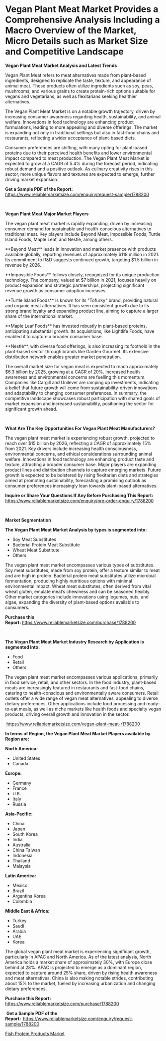 <p><h1>Vegan Plant Meat Market Provides a Comprehensive Analysis Including a Macro Overview of the Market, Micro Details such as Market Size and Competitive Landscape</h1></p><p><strong>Vegan Plant Meat Market Analysis and Latest Trends</strong></p>
<p><p>Vegan Plant Meat refers to meat alternatives made from plant-based ingredients, designed to replicate the taste, texture, and appearance of animal meat. These products often utilize ingredients such as soy, peas, mushrooms, and various grains to create protein-rich options suitable for vegans and vegetarians, as well as flexitarians seeking healthier alternatives.</p><p>The Vegan Plant Meat Market is on a notable growth trajectory, driven by increasing consumer awareness regarding health, sustainability, and animal welfare. Innovations in food technology are enhancing product formulations, leading to more appealing and diverse offerings. The market is expanding not only in traditional settings but also in fast-food chains and restaurants, reflecting a wider acceptance of plant-based diets.</p><p>Consumer preferences are shifting, with many opting for plant-based proteins due to their perceived health benefits and lower environmental impact compared to meat production. The Vegan Plant Meat Market is expected to grow at a CAGR of 5.4% during the forecast period, indicating robust demand and a positive outlook. As culinary creativity rises in this sector, more unique flavors and textures are expected to emerge, further driving market expansion.</p></p>
<p><strong>Get a Sample PDF of the Report:&nbsp;</strong> <a href="https://www.reliablemarketsize.com/enquiry/request-sample/1788200?utm_campaign=2457&utm_medium=2&utm_source=Github&utm_content=ia&utm_term=07042025&utm_id=vegan-plant-meat">https://www.reliablemarketsize.com/enquiry/request-sample/1788200</a></p>
<p>&nbsp;</p>
<p><strong>Vegan Plant Meat Major Market Players</strong></p>
<p><p>The vegan plant meat market is rapidly expanding, driven by increasing consumer demand for sustainable and health-conscious alternatives to traditional meat. Key players include Beyond Meat, Impossible Foods, Turtle Island Foods, Maple Leaf, and Nestlé, among others. </p><p>**Beyond Meat** leads in innovation and market presence with products available globally, reporting revenues of approximately $118 million in 2021. Its commitment to R&D suggests continued growth, targeting $1.5 billion in revenue by 2026.</p><p>**Impossible Foods** follows closely, recognized for its unique production technology. The company, valued at $7 billion in 2021, focuses heavily on product expansion and strategic partnerships, projecting significant revenue growth as consumer adoption increases.</p><p>**Turtle Island Foods** is known for its "Tofurky" brand, providing natural and organic meat alternatives. It has seen consistent growth due to its strong brand loyalty and expanding product line, aiming to capture a larger share of the international market. </p><p>**Maple Leaf Foods** has invested robustly in plant-based proteins, anticipating substantial growth. Its acquisitions, like Lightlife Foods, have enabled it to capture a broader consumer base.</p><p>**Nestlé**, with diverse food offerings, is also increasing its foothold in the plant-based sector through brands like Garden Gourmet. Its extensive distribution network enables greater market penetration.</p><p>The overall market size for vegan meat is expected to reach approximately $6.3 billion by 2025, growing at a CAGR of 20%. Increased health awareness and environmental concerns are fuelling this momentum. Companies like Cargill and Unilever are ramping up investments, indicating a belief that future growth will come from sustainability-driven innovations and adaptability to changing consumer preferences. In summary, the competitive landscape showcases robust participation with shared goals of market expansion and increased sustainability, positioning the sector for significant growth ahead.</p></p>
<p>&nbsp;</p>
<p><strong>What Are The Key Opportunities For Vegan Plant Meat Manufacturers?</strong></p>
<p><p>The vegan plant meat market is experiencing robust growth, projected to reach over $15 billion by 2026, reflecting a CAGR of approximately 15% from 2021. Key drivers include increasing health consciousness, environmental concerns, and ethical considerations surrounding animal welfare. Innovations in food technology are enhancing product taste and texture, attracting a broader consumer base. Major players are expanding product lines and distribution channels to capture emerging markets. Future growth is expected to be bolstered by rising flexitarian diets and strategies aimed at promoting sustainability, forecasting a promising outlook as consumer preferences increasingly lean towards plant-based alternatives.</p></p>
<p><strong>Inquire or Share Your Questions If Any Before Purchasing This Report:</strong> <a href="https://www.reliablemarketsize.com/enquiry/pre-order-enquiry/1788200?utm_campaign=2457&utm_medium=2&utm_source=Github&utm_content=ia&utm_term=07042025&utm_id=vegan-plant-meat">https://www.reliablemarketsize.com/enquiry/pre-order-enquiry/1788200</a></p>
<p>&nbsp;</p>
<p><strong>Market Segmentation</strong></p>
<p><strong>The Vegan Plant Meat Market Analysis by types is segmented into:</strong></p>
<p><ul><li>Soy Meat Substitutes</li><li>Bacterial Protein Meat Substitute</li><li>Wheat Meat Substitute</li><li>Others</li></ul></p>
<p><p>The vegan plant meat market encompasses various types of substitutes. Soy meat substitutes, made from soy protein, offer a texture similar to meat and are high in protein. Bacterial protein meat substitutes utilize microbial fermentation, producing highly nutritious options with minimal environmental impact. Wheat meat substitutes, often derived from vital wheat gluten, emulate meat’s chewiness and can be seasoned flexibly. Other market categories include innovations using legumes, nuts, and algae, expanding the diversity of plant-based options available to consumers.</p></p>
<p><strong>Purchase this Report:&nbsp;</strong><a href="https://www.reliablemarketsize.com/purchase/1788200?utm_campaign=2457&utm_medium=2&utm_source=Github&utm_content=ia&utm_term=07042025&utm_id=vegan-plant-meat">https://www.reliablemarketsize.com/purchase/1788200</a></p>
<p>&nbsp;</p>
<p><strong>The Vegan Plant Meat Market Industry Research by Application is segmented into:</strong></p>
<p><ul><li>Food</li><li>Retail</li><li>Others</li></ul></p>
<p><p>The vegan plant meat market encompasses various applications, primarily in food service, retail, and other sectors. In the food industry, plant-based meats are increasingly featured in restaurants and fast-food chains, catering to health-conscious and environmentally aware consumers. Retail outlets offer a wide range of vegan meat alternatives, appealing to diverse dietary preferences. Other applications include food processing and ready-to-eat meals, as well as niche markets like health foods and specialty vegan products, driving overall growth and innovation in the sector.</p></p>
<p><a href="https://www.reliablemarketsize.com/vegan-plant-meat-r1788200?utm_campaign=2457&utm_medium=2&utm_source=Github&utm_content=ia&utm_term=07042025&utm_id=vegan-plant-meat">&nbsp;https://www.reliablemarketsize.com/vegan-plant-meat-r1788200</a></p>
<p><strong>In terms of Region, the Vegan Plant Meat Market Players available by Region are:</strong></p>
<p>
    <p> <strong> North America: </strong>
        <ul>
            <li>United States</li>
            <li>Canada</li>
        </ul>
        </p> 
    <p> <strong> Europe: </strong>
        <ul>
            <li>Germany</li>
            <li>France</li>
            <li>U.K.</li>
            <li>Italy</li>
            <li>Russia</li>
        </ul>
        </p> 
    <p> <strong> Asia-Pacific: </strong>
        <ul>
            <li>China</li>
            <li>Japan</li>
            <li>South Korea</li>
            <li>India</li>
            <li>Australia</li>
            <li>China Taiwan</li>
            <li>Indonesia</li>
            <li>Thailand</li>
            <li>Malaysia</li>
        </ul>
        </p> 
    <p> <strong> Latin America: </strong>
        <ul>
            <li>Mexico</li>
            <li>Brazil</li>
            <li>Argentina Korea</li>
            <li>Colombia</li>
        </ul>
        </p> 
    <p> <strong> Middle East & Africa: </strong>
        <ul>
            <li>Turkey</li>
            <li>Saudi</li>
            <li>Arabia</li>
            <li>UAE</li>
            <li>Korea</li>
        </ul>
    </p>
    </p>
<p><p>The global vegan plant meat market is experiencing significant growth, particularly in APAC and North America. As of the latest analysis, North America holds a market share of approximately 30%, with Europe close behind at 28%. APAC is projected to emerge as a dominant region, expected to capture around 25% share, driven by rising health awareness and meat alternatives. China is also making notable strides, contributing about 15% to the market, fueled by increasing urbanization and changing dietary preferences.</p></p>
<p><strong>Purchase this Report: </strong><a href="https://www.reliablemarketsize.com/purchase/1788200?utm_campaign=2457&utm_medium=2&utm_source=Github&utm_content=ia&utm_term=07042025&utm_id=vegan-plant-meat">https://www.reliablemarketsize.com/purchase/1788200</a></p>
<p>&nbsp;<strong>Get a Sample PDF of the Report:&nbsp;&nbsp;</strong><a href="https://www.reliablemarketsize.com/enquiry/request-sample/1788200?utm_campaign=2457&utm_medium=2&utm_source=Github&utm_content=ia&utm_term=07042025&utm_id=vegan-plant-meat">https://www.reliablemarketsize.com/enquiry/request-sample/1788200</a></p>
<p><strong></strong></p>
<p><p><a href="https://github.com/cheryjhonson/Market-Research-Report-List-1/blob/main/fish-protein-products-market.md?utm_campaign=2457&utm_medium=2&utm_source=Github&utm_content=ia&utm_term=07042025&utm_id=vegan-plant-meat">Fish Protein Products Market</a></p></p>